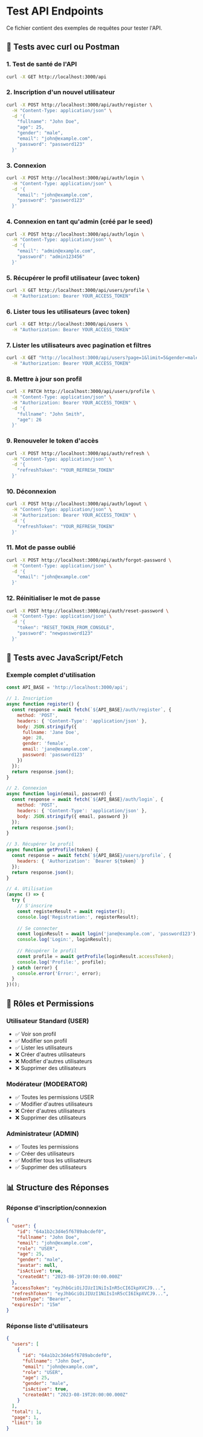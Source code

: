 # Test API Endpoints

Ce fichier contient des exemples de requêtes pour tester l'API.

## 🚀 Tests avec curl ou Postman

### 1. Test de santé de l'API
```bash
curl -X GET http://localhost:3000/api
```

### 2. Inscription d'un nouvel utilisateur
```bash
curl -X POST http://localhost:3000/api/auth/register \
  -H "Content-Type: application/json" \
  -d '{
    "fullname": "John Doe",
    "age": 25,
    "gender": "male",
    "email": "john@example.com",
    "password": "password123"
  }'
```

### 3. Connexion
```bash
curl -X POST http://localhost:3000/api/auth/login \
  -H "Content-Type: application/json" \
  -d '{
    "email": "john@example.com",
    "password": "password123"
  }'
```

### 4. Connexion en tant qu'admin (créé par le seed)
```bash
curl -X POST http://localhost:3000/api/auth/login \
  -H "Content-Type: application/json" \
  -d '{
    "email": "admin@example.com",
    "password": "admin123456"
  }'
```

### 5. Récupérer le profil utilisateur (avec token)
```bash
curl -X GET http://localhost:3000/api/users/profile \
  -H "Authorization: Bearer YOUR_ACCESS_TOKEN"
```

### 6. Lister tous les utilisateurs (avec token)
```bash
curl -X GET http://localhost:3000/api/users \
  -H "Authorization: Bearer YOUR_ACCESS_TOKEN"
```

### 7. Lister les utilisateurs avec pagination et filtres
```bash
curl -X GET "http://localhost:3000/api/users?page=1&limit=5&gender=male&role=USER" \
  -H "Authorization: Bearer YOUR_ACCESS_TOKEN"
```

### 8. Mettre à jour son profil
```bash
curl -X PATCH http://localhost:3000/api/users/profile \
  -H "Content-Type: application/json" \
  -H "Authorization: Bearer YOUR_ACCESS_TOKEN" \
  -d '{
    "fullname": "John Smith",
    "age": 26
  }'
```

### 9. Renouveler le token d'accès
```bash
curl -X POST http://localhost:3000/api/auth/refresh \
  -H "Content-Type: application/json" \
  -d '{
    "refreshToken": "YOUR_REFRESH_TOKEN"
  }'
```

### 10. Déconnexion
```bash
curl -X POST http://localhost:3000/api/auth/logout \
  -H "Content-Type: application/json" \
  -H "Authorization: Bearer YOUR_ACCESS_TOKEN" \
  -d '{
    "refreshToken": "YOUR_REFRESH_TOKEN"
  }'
```

### 11. Mot de passe oublié
```bash
curl -X POST http://localhost:3000/api/auth/forgot-password \
  -H "Content-Type: application/json" \
  -d '{
    "email": "john@example.com"
  }'
```

### 12. Réinitialiser le mot de passe
```bash
curl -X POST http://localhost:3000/api/auth/reset-password \
  -H "Content-Type: application/json" \
  -d '{
    "token": "RESET_TOKEN_FROM_CONSOLE",
    "password": "newpassword123"
  }'
```

## 📱 Tests avec JavaScript/Fetch

### Exemple complet d'utilisation
```javascript
const API_BASE = 'http://localhost:3000/api';

// 1. Inscription
async function register() {
  const response = await fetch(`${API_BASE}/auth/register`, {
    method: 'POST',
    headers: { 'Content-Type': 'application/json' },
    body: JSON.stringify({
      fullname: 'Jane Doe',
      age: 28,
      gender: 'female',
      email: 'jane@example.com',
      password: 'password123'
    })
  });
  return response.json();
}

// 2. Connexion
async function login(email, password) {
  const response = await fetch(`${API_BASE}/auth/login`, {
    method: 'POST',
    headers: { 'Content-Type': 'application/json' },
    body: JSON.stringify({ email, password })
  });
  return response.json();
}

// 3. Récupérer le profil
async function getProfile(token) {
  const response = await fetch(`${API_BASE}/users/profile`, {
    headers: { 'Authorization': `Bearer ${token}` }
  });
  return response.json();
}

// 4. Utilisation
(async () => {
  try {
    // S'inscrire
    const registerResult = await register();
    console.log('Registration:', registerResult);
    
    // Se connecter
    const loginResult = await login('jane@example.com', 'password123');
    console.log('Login:', loginResult);
    
    // Récupérer le profil
    const profile = await getProfile(loginResult.accessToken);
    console.log('Profile:', profile);
  } catch (error) {
    console.error('Error:', error);
  }
})();
```

## 🔐 Rôles et Permissions

### Utilisateur Standard (USER)
- ✅ Voir son profil
- ✅ Modifier son profil
- ✅ Lister les utilisateurs
- ❌ Créer d'autres utilisateurs
- ❌ Modifier d'autres utilisateurs
- ❌ Supprimer des utilisateurs

### Modérateur (MODERATOR)
- ✅ Toutes les permissions USER
- ✅ Modifier d'autres utilisateurs
- ❌ Créer d'autres utilisateurs
- ❌ Supprimer des utilisateurs

### Administrateur (ADMIN)
- ✅ Toutes les permissions
- ✅ Créer des utilisateurs
- ✅ Modifier tous les utilisateurs
- ✅ Supprimer des utilisateurs

## 📊 Structure des Réponses

### Réponse d'inscription/connexion
```json
{
  "user": {
    "id": "64a1b2c3d4e5f6789abcdef0",
    "fullname": "John Doe",
    "email": "john@example.com",
    "role": "USER",
    "age": 25,
    "gender": "male",
    "avatar": null,
    "isActive": true,
    "createdAt": "2023-08-19T20:00:00.000Z"
  },
  "accessToken": "eyJhbGciOiJIUzI1NiIsInR5cCI6IkpXVCJ9...",
  "refreshToken": "eyJhbGciOiJIUzI1NiIsInR5cCI6IkpXVCJ9...",
  "tokenType": "Bearer",
  "expiresIn": "15m"
}
```

### Réponse liste d'utilisateurs
```json
{
  "users": [
    {
      "id": "64a1b2c3d4e5f6789abcdef0",
      "fullname": "John Doe",
      "email": "john@example.com",
      "role": "USER",
      "age": 25,
      "gender": "male",
      "isActive": true,
      "createdAt": "2023-08-19T20:00:00.000Z"
    }
  ],
  "total": 1,
  "page": 1,
  "limit": 10
}
```
